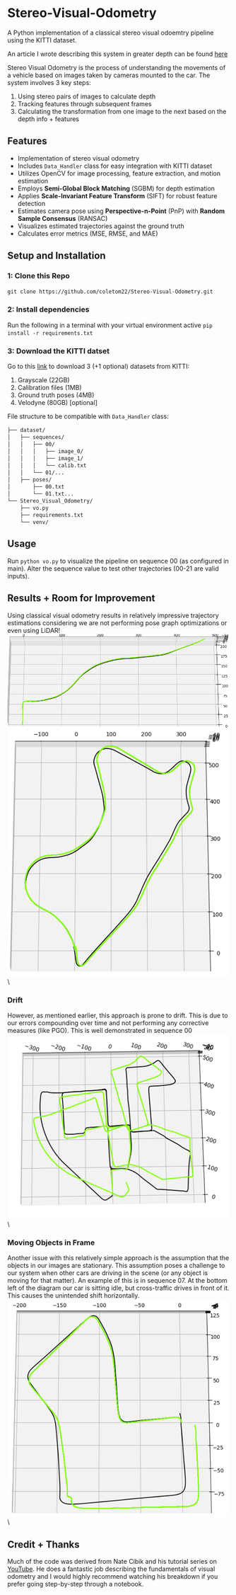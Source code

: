 # Stereo-Visual-Odometry
A Python implementation of a classical stereo visual odoemtry pipeline using the KITTI dataset.

An article I wrote describing this system in greater depth can be found [here]()

Stereo Visual Odometry is the process of understanding the movements of a vehicle based on images taken by cameras mounted to the car. The system involves 3 key steps:
1. Using stereo pairs of images to calculate depth
2. Tracking features through subsequent frames
3. Calculating the transformation from one image to the next based on the depth info + features

## Features
- Implementation of stereo visual odometry
- Includes `Data_Handler` class for easy integration with KITTI dataset
- Utilizes OpenCV for image processing, feature extraction, and motion estimation
- Employs **Semi-Global Block Matching** (SGBM) for depth estimation
- Applies **Scale-Invariant Feature Transform** (SIFT) for robust feature detection
- Estimates camera pose using **Perspective-n-Point** (PnP) with **Random Sample Consensus** (RANSAC)
- Visualizes estimated trajectories against the ground truth
- Calculates error metrics (MSE, RMSE, and MAE)

## Setup and Installation
### 1: Clone this Repo
`git clone https://github.com/coletom22/Stereo-Visual-Odometry.git`
### 2: Install dependencies
Run the following in a terminal with your virtual environment active
`pip install -r requirements.txt`
### 3: Download the KITTI datset
Go to this [link](https://www.cvlibs.net/datasets/kitti/eval_odometry.php) to download 3 (+1 optional) datasets from KITTI:
1. Grayscale (22GB)
2. Calibration files (1MB)
3. Ground truth poses (4MB)
4. Velodyne (80GB) \[optional\]

File structure to be compatible with `Data_Handler` class:
```
├── dataset/
│   ├── sequences/
│   │   ├── 00/
│   │   │   ├── image_0/
│   │   │   ├── image_1/
│   │   │   └── calib.txt
│   │   └── 01/...
│   ├── poses/
│       ├── 00.txt
│       └── 01.txt...
└── Stereo_Visual_Odometry/
    ├── vo.py
    ├── requirements.txt
    └── venv/
```
## Usage
Run `python vo.py` to visualize the pipeline on sequence 00 (as configured in main). Alter the sequence value to test other trajectories (00-21 are valid inputs).

## Results + Room for Improvement
Using classical visual odometry results in relatively impressive trajectory estimations considering we are not performing pose graph optimizations or even using LiDAR!
![Sequence_03](/assets/seq_03.png)
![Sequence_09](/assets/seq_09.png)\

### Drift
However, as mentioned earlier, this approach is prone to drift. This is due to our errors compounding over time and not performing any corrective measures (like PGO). This is well demonstrated in sequence 00
![Sequence_00](/assets/seq_00.png)\

### Moving Objects in Frame
Another issue with this relatively simple approach is the assumption that the objects in our images are stationary. This assumption poses a challenge to our system when other cars are driving in the scene (or any object is moving for that matter). An example of this is in sequence 07. At the bottom left of the diagram our car is sitting idle, but cross-traffic drives in front of it. This causes the unintended shift horizontally.
![Sequence_07](/assets/seq_07.png)\


## Credit + Thanks
Much of the code was derived from Nate Cibik and his tutorial series on [YouTube](https://www.youtube.com/watch?v=SXW0CplaTTQ&list=PLrHDCRerOaI9HfgZDbiEncG5dx7S3Nz6X). He does a fantastic job describing the fundamentals of visual odometry and I would highly recommend watching his breakdown if you prefer going step-by-step through a notebook. 